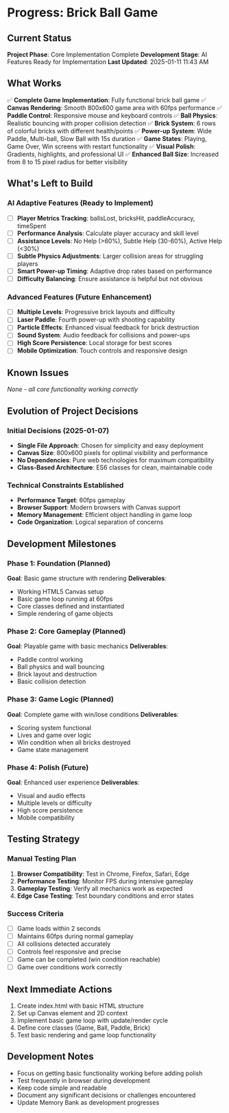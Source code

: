 # Progress: Brick Ball Game

## Current Status
**Project Phase**: Core Implementation Complete
**Development Stage**: AI Features Ready for Implementation
**Last Updated**: 2025-01-11 11:43 AM

## What Works
✅ **Complete Game Implementation**: Fully functional brick ball game
✅ **Canvas Rendering**: Smooth 800x600 game area with 60fps performance
✅ **Paddle Control**: Responsive mouse and keyboard controls
✅ **Ball Physics**: Realistic bouncing with proper collision detection
✅ **Brick System**: 6 rows of colorful bricks with different health/points
✅ **Power-up System**: Wide Paddle, Multi-ball, Slow Ball with 15s duration
✅ **Game States**: Playing, Game Over, Win screens with restart functionality
✅ **Visual Polish**: Gradients, highlights, and professional UI
✅ **Enhanced Ball Size**: Increased from 8 to 15 pixel radius for better visibility

## What's Left to Build

### AI Adaptive Features (Ready to Implement)
- [ ] **Player Metrics Tracking**: ballsLost, bricksHit, paddleAccuracy, timeSpent
- [ ] **Performance Analysis**: Calculate player accuracy and skill level
- [ ] **Assistance Levels**: No Help (>60%), Subtle Help (30-60%), Active Help (<30%)
- [ ] **Subtle Physics Adjustments**: Larger collision areas for struggling players
- [ ] **Smart Power-up Timing**: Adaptive drop rates based on performance
- [ ] **Difficulty Balancing**: Ensure assistance is helpful but not obvious

### Advanced Features (Future Enhancement)
- [ ] **Multiple Levels**: Progressive brick layouts and difficulty
- [ ] **Laser Paddle**: Fourth power-up with shooting capability
- [ ] **Particle Effects**: Enhanced visual feedback for brick destruction
- [ ] **Sound System**: Audio feedback for collisions and power-ups
- [ ] **High Score Persistence**: Local storage for best scores
- [ ] **Mobile Optimization**: Touch controls and responsive design

## Known Issues
*None - all core functionality working correctly*

## Evolution of Project Decisions

### Initial Decisions (2025-01-07)
- **Single File Approach**: Chosen for simplicity and easy deployment
- **Canvas Size**: 800x600 pixels for optimal visibility and performance
- **No Dependencies**: Pure web technologies for maximum compatibility
- **Class-Based Architecture**: ES6 classes for clean, maintainable code

### Technical Constraints Established
- **Performance Target**: 60fps gameplay
- **Browser Support**: Modern browsers with Canvas support
- **Memory Management**: Efficient object handling in game loop
- **Code Organization**: Logical separation of concerns

## Development Milestones

### Phase 1: Foundation (Planned)
**Goal**: Basic game structure with rendering
**Deliverables**:
- Working HTML5 Canvas setup
- Basic game loop running at 60fps
- Core classes defined and instantiated
- Simple rendering of game objects

### Phase 2: Core Gameplay (Planned)
**Goal**: Playable game with basic mechanics
**Deliverables**:
- Paddle control working
- Ball physics and wall bouncing
- Brick layout and destruction
- Basic collision detection

### Phase 3: Game Logic (Planned)
**Goal**: Complete game with win/lose conditions
**Deliverables**:
- Scoring system functional
- Lives and game over logic
- Win condition when all bricks destroyed
- Game state management

### Phase 4: Polish (Future)
**Goal**: Enhanced user experience
**Deliverables**:
- Visual and audio effects
- Multiple levels or difficulty
- High score persistence
- Mobile compatibility

## Testing Strategy

### Manual Testing Plan
1. **Browser Compatibility**: Test in Chrome, Firefox, Safari, Edge
2. **Performance Testing**: Monitor FPS during intensive gameplay
3. **Gameplay Testing**: Verify all mechanics work as expected
4. **Edge Case Testing**: Test boundary conditions and error states

### Success Criteria
- [ ] Game loads within 2 seconds
- [ ] Maintains 60fps during normal gameplay
- [ ] All collisions detected accurately
- [ ] Controls feel responsive and precise
- [ ] Game can be completed (win condition reachable)
- [ ] Game over conditions work correctly

## Next Immediate Actions
1. Create index.html with basic HTML structure
2. Set up Canvas element and 2D context
3. Implement basic game loop with update/render cycle
4. Define core classes (Game, Ball, Paddle, Brick)
5. Test basic rendering and game loop functionality

## Development Notes
- Focus on getting basic functionality working before adding polish
- Test frequently in browser during development
- Keep code simple and readable
- Document any significant decisions or challenges encountered
- Update Memory Bank as development progresses
